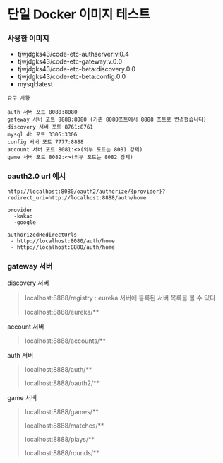 # 단일 Docker 이미지 테스트

### 사용한 이미지
* tjwjdgks43/code-etc-authserver:v.0.4
* tjwjdgks43/code-etc-gateway:v.0.0
* tjwjdgks43/code-etc-beta:discovery.0.0
* tjwjdgks43/code-etc-beta:config.0.0
* mysql:latest
```
요구 사항 

auth 서버 포트 8080:8080
gateway 서버 포트 8888:8080 (기존 8080포트에서 8888 포트로 변경했습니다)
discovery 서버 포트 8761:8761
mysql db 포트 3306:3306
config 서버 포트 7777:8888
account 서버 포트 8081:<>(외부 포트는 8081 강제)
game 서버 포트 8082:<>(외부 포트는 8082 강제)
```

### oauth2.0 url 예시
```
http://localhost:8080/oauth2/authorize/{provider}?redirect_uri=http://localhost:8888/auth/home

provider
  -kakao
  -google
  
authorizedRedirectUrls
 - http://localhost:8080/auth/home
 - http://localhost:8888/auth/home
```

### gateway 서버

discovery 서버
> localhost:8888/registry : eureka 서버에 등록된 서버 목록을 볼 수 있다
> 
> localhost:8888/eureka/** 

account 서버
> localhost:8888/accounts/**  

auth 서버
> localhost:8888/auth/** 
> 
> localhost:8888/oauth2/**

game 서버
> localhost:8888/games/**
> 
> localhost:8888/matches/**
> 
> localhost:8888/plays/**
> 
> localhost:8888/rounds/**
